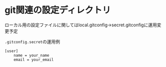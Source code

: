 # git関連の設定ディレクトリ

ローカル用の設定ファイルに関してはlocal.gitconfig->secret.gitconfigに運用変更予定

`.gitconfig.secret`の運用例
```shell
[user]
	name = your_name
	email = your_email
```